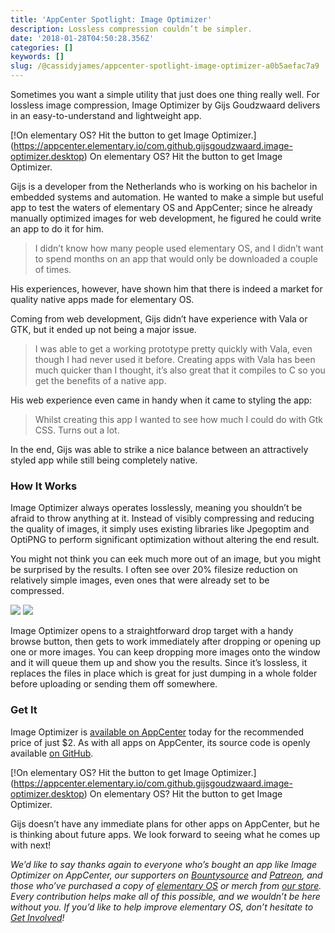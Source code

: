 ```yaml
---
title: 'AppCenter Spotlight: Image Optimizer'
description: Lossless compression couldn’t be simpler.
date: '2018-01-28T04:50:28.356Z'
categories: []
keywords: []
slug: /@cassidyjames/appcenter-spotlight-image-optimizer-a0b5aefac7a9
---
```


Sometimes you want a simple utility that just does one thing really well. For lossless image compression, Image Optimizer by Gijs Goudzwaard delivers in an easy-to-understand and lightweight app.

[!On elementary OS? Hit the button to get Image Optimizer.[](https://cdn-images-1.medium.com/max/800/1*WiUJQ_8zAzeHWVpwLhc_3w@2x.png)](https://appcenter.elementary.io/com.github.gijsgoudzwaard.image-optimizer.desktop)
On elementary OS? Hit the button to get Image Optimizer.

Gijs is a developer from the Netherlands who is working on his bachelor in embedded systems and automation. He wanted to make a simple but useful app to test the waters of elementary OS and AppCenter; since he already manually optimized images for web development, he figured he could write an app to do it for him.

> I didn’t know how many people used elementary OS, and I didn’t want to spend months on an app that would only be downloaded a couple of times.

His experiences, however, have shown him that there is indeed a market for quality native apps made for elementary OS.

Coming from web development, Gijs didn’t have experience with Vala or GTK, but it ended up not being a major issue.

> I was able to get a working prototype pretty quickly with Vala, even though I had never used it before. Creating apps with Vala has been much quicker than I thought, it’s also great that it compiles to C so you get the benefits of a native app.

His web experience even came in handy when it came to styling the app:

> Whilst creating this app I wanted to see how much I could do with Gtk CSS. Turns out a lot.

In the end, Gijs was able to strike a nice balance between an attractively styled app while still being completely native.

### How It Works

Image Optimizer always operates losslessly, meaning you shouldn’t be afraid to throw anything at it. Instead of visibly compressing and reducing the quality of images, it simply uses existing libraries like Jpegoptim and OptiPNG to perform significant optimization without altering the end result.

You might not think you can eek much more out of an image, but you might be surprised by the results. I often see over 20% filesize reduction on relatively simple images, even ones that were already set to be compressed.

![](https://cdn-images-1.medium.com/max/600/1*ELAgrpYHFQWcUUCylUBogA.png)
![](https://cdn-images-1.medium.com/max/600/1*ICpLsahnKS-LyCrPt-U2ng.png)

Image Optimizer opens to a straightforward drop target with a handy browse button, then gets to work immediately after dropping or opening up one or more images. You can keep dropping more images onto the window and it will queue them up and show you the results. Since it’s lossless, it replaces the files in place which is great for just dumping in a whole folder before uploading or sending them off somewhere.

### Get It

Image Optimizer is [available on AppCenter](https://appcenter.elementary.io/com.github.gijsgoudzwaard.image-optimizer.desktop) today for the recommended price of just $2. As with all apps on AppCenter, its source code is openly available [on GitHub](https://github.com/gijsgoudzwaard/image-optimizer).

[!On elementary OS? Hit the button to get Image Optimizer.[](https://cdn-images-1.medium.com/max/800/1*WiUJQ_8zAzeHWVpwLhc_3w@2x.png)](https://appcenter.elementary.io/com.github.gijsgoudzwaard.image-optimizer.desktop)
On elementary OS? Hit the button to get Image Optimizer.

Gijs doesn’t have any immediate plans for other apps on AppCenter, but he is thinking about future apps. We look forward to seeing what he comes up with next!

_We’d like to say thanks again to everyone who’s bought an app like Image Optimizer on AppCenter, our supporters on_ [_Bountysource_](https://salt.bountysource.com/teams/elementary) _and_ [_Patreon_](https://www.patreon.com/elementary)_, and those who’ve purchased a copy of_ [_elementary OS_](https://elementary.io/) _or merch from_ [_our store_](https://elementary.io/store/)_. Every contribution helps make all of this possible, and we wouldn’t be here without you. If you’d like to help improve elementary OS, don’t hesitate to_ [_Get Involved_](https://elementary.io/get-involved)_!_